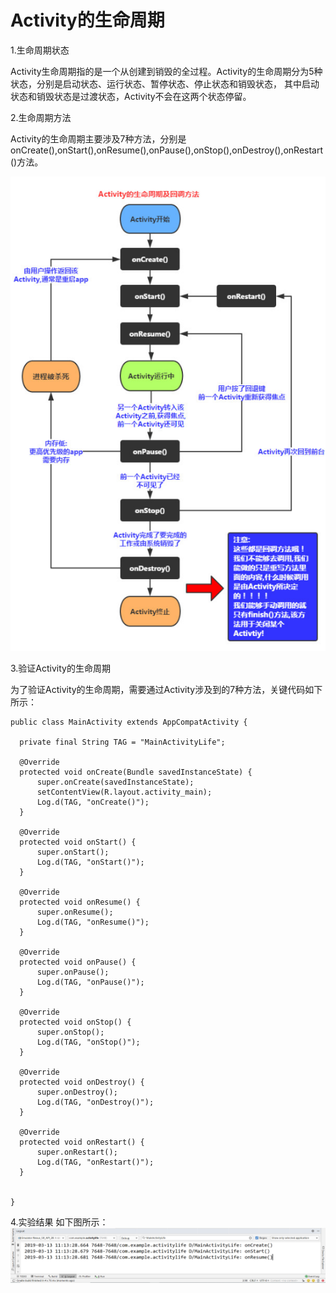 # Activity的生命周期

1.生命周期状态

  Activity生命周期指的是一个从创建到销毁的全过程。Activity的生命周期分为5种状态，分别是启动状态、运行状态、暂停状态、停止状态和销毁状态，
  其中启动状态和销毁状态是过渡状态，Activity不会在这两个状态停留。

2.生命周期方法

  Activity的生命周期主要涉及7种方法，分别是onCreate(),onStart(),onResume(),onPause(),onStop(),onDestroy(),onRestart()方法。
  
  ![Image text](https://raw.githubusercontent.com/1045896802/ActivityLife/master/img/1.png)
  
3.验证Activity的生命周期
  
  为了验证Activity的生命周期，需要通过Activity涉及到的7种方法，关键代码如下所示：

    public class MainActivity extends AppCompatActivity {

      private final String TAG = "MainActivityLife";

      @Override
      protected void onCreate(Bundle savedInstanceState) {
          super.onCreate(savedInstanceState);
          setContentView(R.layout.activity_main);
          Log.d(TAG, "onCreate()");
      }

      @Override
      protected void onStart() {
          super.onStart();
          Log.d(TAG, "onStart()");
      }

      @Override
      protected void onResume() {
          super.onResume();
          Log.d(TAG, "onResume()");
      }

      @Override
      protected void onPause() {
          super.onPause();
          Log.d(TAG, "onPause()");
      }

      @Override
      protected void onStop() {
          super.onStop();
          Log.d(TAG, "onStop()");
      }

      @Override
      protected void onDestroy() {
          super.onDestroy();
          Log.d(TAG, "onDestroy()");
      }

      @Override
      protected void onRestart() {
          super.onRestart();
          Log.d(TAG, "onRestart()");
      }


    }

4.实验结果
    如下图所示：
![Image text](https://raw.githubusercontent.com/1045896802/ActivityLife/master/img/2.png)
